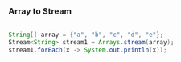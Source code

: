 
### Array to Stream

``` java

String[] array = {"a", "b", "c", "d", "e"};
Stream<String> stream1 = Arrays.stream(array);
stream1.forEach(x -> System.out.println(x));

```
